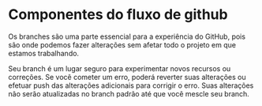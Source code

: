# Componentes do fluxo de github

Os branches são uma parte essencial para a experiência do GitHub, pois são onde podemos fazer alterações sem afetar todo o projeto em que estamos trabalhando.

Seu branch é um lugar seguro para experimentar novos recursos ou correções. Se você cometer um erro, poderá reverter suas alterações ou efetuar push das alterações adicionais para corrigir o erro. Suas alterações não serão atualizadas no branch padrão até que você mescle seu branch.
